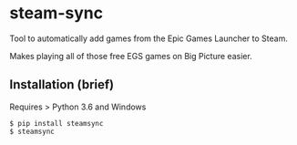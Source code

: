 # steam-sync
Tool to automatically add games from the Epic Games Launcher to Steam.

Makes playing all of those free EGS games on Big Picture easier.

## Installation (brief)
Requires > Python 3.6 and Windows

```console
$ pip install steamsync
$ steamsync
```


